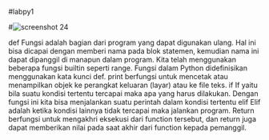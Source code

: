#labpy1

#![screenshot 24](https://user-images.githubusercontent.com/46753205/52393376-56dae780-2ad8-11e9-8feb-2ecb338af875.png)

def
Fungsi adalah bagian dari program yang dapat digunakan ulang. Hal ini bisa dicapai dengan memberi nama pada blok statemen, kemudian nama ini dapat dipanggil di manapun dalam program. Kita telah menggunakan beberapa fungsi builtin seperti range. Fungsi dalam Python didefinisikan menggunakan kata kunci def.
print
berfungsi untuk mencetak atau menampilkan objek ke perangkat keluaran (layar) atau ke file teks.
if
If yaitu bila suatu kondisi tertentu tercapai maka apa yang harus dilakukan. Dengan fungsi ini kita bisa menjalankan suatu perintah dalam kondisi tertentu
elif
Elif adalah ketika kondisi lainnya tidak tercapai maka jalankan program.
Return
berfungsi untuk mengakhri eksekusi dari function tersebut, dan return juga dapat memberikan nilai pada saat akhir dari function kepada pemanggil.
